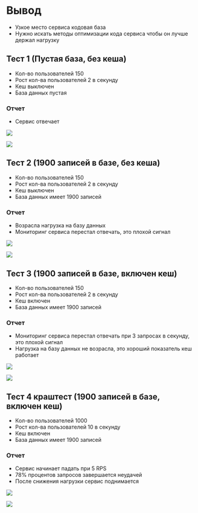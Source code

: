 
# Вывод

- Узкое место сервиса кодовая база
- Нужно искать методы оптимизации кода сервиса чтобы он лучше держал нагрузку

## Тест 1 (Пустая база, без кеша)

- Кол-во пользователей 150
- Рост кол-ва пользователей 2 в секунду 
- Кеш выключен 
- База данных пустая 

### Отчет

- Сервис отвечает 

![](./img/test_1.1.png)


![](./img/test_1.2.jpg)



## Тест 2 (1900 записей в базе, без кеша)

- Кол-во пользователей 150
- Рост кол-ва пользователей 2 в секунду 
- Кеш выключен 
- База данных имеет 1900 записей 

### Отчет


- Возрасла нагрузка на базу данных
- Мониторинг сервиса перестал отвечать, это плохой сигнал

![](./img/test_2.1.png)


![](./img/test_2.2.jpg)



## Тест 3 (1900 записей в базе, включен кеш)

- Кол-во пользователей 150
- Рост кол-ва пользователей 2 в секунду 
- Кеш включен 
- База данных имеет 1900 записей 

### Отчет

- Мониторинг сервиса перестал отвечать при 3 запросах в секунду, это плохой сигнал
- Нагрузка на базу данных не возрасла, это хороший показатель кеш работает


![](./img/test_3.1.png)


![](./img/test_3.2.jpg)


## Тест 4 краштест (1900 записей в базе, включен кеш)

- Кол-во пользователей 1000
- Рост кол-ва пользователей 10 в секунду 
- Кеш включен 
- База данных имеет 1900 записей 

### Отчет

- Сервис начинает падать при 5 RPS
- 78% процентов запросов завершается неудачей 
- После снижения нагрузки сервис поднимается


![](./img/test_4.1.png)


![](./img/test_4.2.jpg)